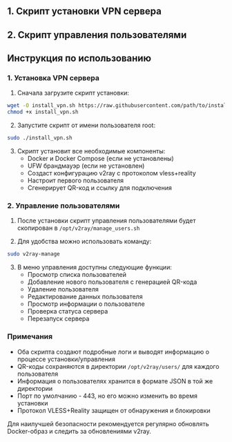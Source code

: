 
## 1. Скрипт установки VPN сервера

## 2. Скрипт управления пользователями

## Инструкция по использованию

### 1. Установка VPN сервера

1. Сначала загрузите скрипт установки:
```bash
wget -O install_vpn.sh https://raw.githubusercontent.com/path/to/install_vpn.sh
chmod +x install_vpn.sh
```

2. Запустите скрипт от имени пользователя root:
```bash
sudo ./install_vpn.sh
```

3. Скрипт установит все необходимые компоненты:
   - Docker и Docker Compose (если не установлены)
   - UFW брандмауэр (если не установлен)
   - Создаст конфигурацию v2ray с протоколом vless+reality
   - Настроит первого пользователя
   - Сгенерирует QR-код и ссылку для подключения

### 2. Управление пользователями

1. После установки скрипт управления пользователями будет скопирован в `/opt/v2ray/manage_users.sh`

2. Для удобства можно использовать команду:
```bash
sudo v2ray-manage
```

3. В меню управления доступны следующие функции:
   - Просмотр списка пользователей
   - Добавление нового пользователя с генерацией QR-кода
   - Удаление пользователя
   - Редактирование данных пользователя
   - Просмотр информации о пользователе
   - Проверка статуса сервера
   - Перезапуск сервера

### Примечания

- Оба скрипта создают подробные логи и выводят информацию о процессе установки/управления
- QR-коды сохраняются в директории `/opt/v2ray/users/` для каждого пользователя
- Информация о пользователях хранится в формате JSON в той же директории
- Порт по умолчанию - 443, но его можно изменить во время установки
- Протокол VLESS+Reality защищен от обнаружения и блокировки

Для наилучшей безопасности рекомендуется регулярно обновлять Docker-образ и следить за обновлениями v2ray.